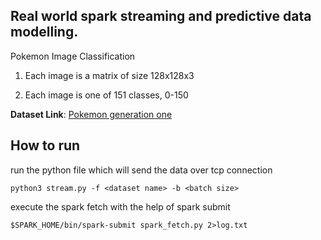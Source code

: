 ## Real world spark streaming and predictive data modelling.
Pokemon Image Classification

1. Each image is a matrix of size 128x128x3

2. Each image is one of 151 classes, 0-150


**Dataset Link**: [Pokemon generation one](https://drive.google.com/drive/folders/10Ys7jqesPfChrAahi4y6rw7FDCGPFFA0)

## How to run
run the python file which will send the data over tcp connection

```python3 stream.py -f <dataset name> -b <batch size>```

execute the spark fetch with the help of spark submit

```$SPARK_HOME/bin/spark-submit spark_fetch.py 2>log.txt```
